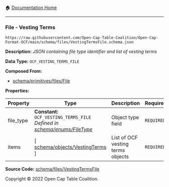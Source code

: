 :house: [Documentation Home](../../../README.md)

---

### File - Vesting Terms

`https://raw.githubusercontent.com/Open-Cap-Table-Coalition/Open-Cap-Format-OCF/main/schema/files/VestingTermsFile.schema.json`

**Description:** _JSON containing file type identifier and list of vesting terms_

**Data Type:** `OCF_VESTING_TERMS_FILE`

**Composed From:**

- [schema/primitives/files/File](../primitives/files/File.md)

**Properties:**

| Property  | Type                                                                                                  | Description                       | Required   |
| --------- | ----------------------------------------------------------------------------------------------------- | --------------------------------- | ---------- |
| file_type | **Constant:** `OCF_VESTING_TERMS_FILE`</br>_Defined in [schema/enums/FileType](../enums/FileType.md)_ | Object type field                 | `REQUIRED` |
| items     | [ [schema/objects/VestingTerms](../objects/VestingTerms.md) ]                                         | List of OCF vesting terms objects | `REQUIRED` |

**Source Code:** [schema/files/VestingTermsFile](../../../../schema/files/VestingTermsFile.schema.json)

Copyright © 2022 Open Cap Table Coalition.
